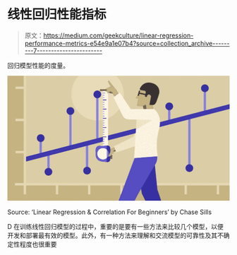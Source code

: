 # 线性回归性能指标

> 原文：<https://medium.com/geekculture/linear-regression-performance-metrics-e54e9a1e07b4?source=collection_archive---------7----------------------->

回归模型性能的度量。

![](img/b9ba95a8544c90232569b3bac29af995.png)

Source: ‘Linear Regression & Correlation For Beginners’ by Chase Sills

D 在训练线性回归模型的过程中，重要的是要有一些方法来比较几个模型，以便开发和部署最有效的模型。此外，有一种方法来理解和交流模型的可靠性及其不确定性程度也很重要